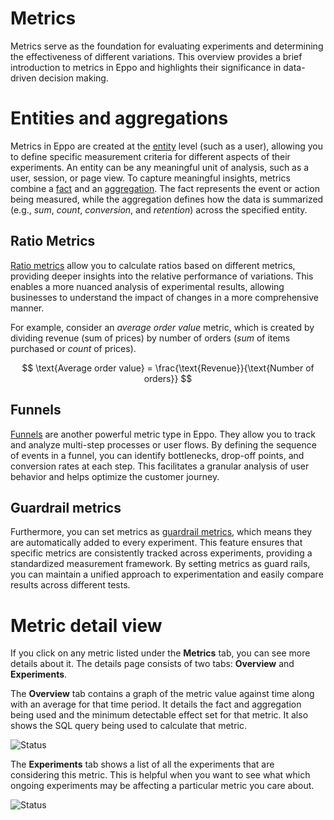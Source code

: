 # Metrics

Metrics serve as the foundation for evaluating experiments and determining the effectiveness of different variations. This overview provides a brief introduction to metrics in Eppo and highlights their significance in data-driven decision making.

# Entities and aggregations

Metrics in Eppo are created at the [entity](/data-management/entities) level (such as a user), allowing you to define specific measurement criteria for different aspects of their experiments. An entity can be any meaningful unit of analysis, such as a user, session, or page view. To capture meaningful insights, metrics combine a [fact](/data-management/definitions/fact-sql) and an [aggregation](/data-management/metrics/simple-metric#metric-aggregation-types). The fact represents the event or action being measured, while the aggregation defines how the data is summarized (e.g., _sum_, _count_, _conversion_, and _retention_) across the specified entity.

## Ratio Metrics

[Ratio metrics](/data-management/metrics/ratio-metric) allow you to calculate ratios based on different metrics, providing deeper insights into the relative performance of variations.
This enables a more nuanced analysis of experimental results, allowing businesses to understand the impact of changes in a more comprehensive manner.

For example, consider an _average order value_ metric, which is created by dividing revenue (sum of prices) by number of orders (_sum_ of items purchased or _count_ of prices).

$$
\text{Average order value} = \frac{\text{Revenue}}{\text{Number of orders}}
$$

## Funnels

[Funnels](/data-management/metrics/funnel-metric) are another powerful metric type in Eppo. They allow you to track and analyze multi-step processes or user flows. By defining the sequence of events in a funnel, you can identify bottlenecks, drop-off points, and conversion rates at each step. This facilitates a granular analysis of user behavior and helps optimize the customer journey.

## Guardrail metrics

Furthermore, you can set metrics as [guardrail metrics](/data-management/metrics/guardrails), which means they are automatically added to every experiment. This feature ensures that specific metrics are consistently tracked across experiments, providing a standardized measurement framework. By setting metrics as guard rails, you can maintain a unified approach to experimentation and easily compare results across different tests.

# Metric detail view

If you click on any metric listed under the **Metrics** tab, you can see more details about it. The details page consists of two tabs: **Overview** and **Experiments**.

The **Overview** tab contains a graph of the metric value against time along with an average for that time period. It details the fact and aggregation being used and the minimum detectable effect set for that metric. It also shows the SQL query being used to calculate that metric.

![Status](/img/measuring-experiments/metric-details.png)

The **Experiments** tab shows a list of all the experiments that are considering this metric. This is helpful when you want to see what which ongoing experiments may be affecting a particular metric you care about.

![Status](/img/measuring-experiments/metric-details-experiments.png)
